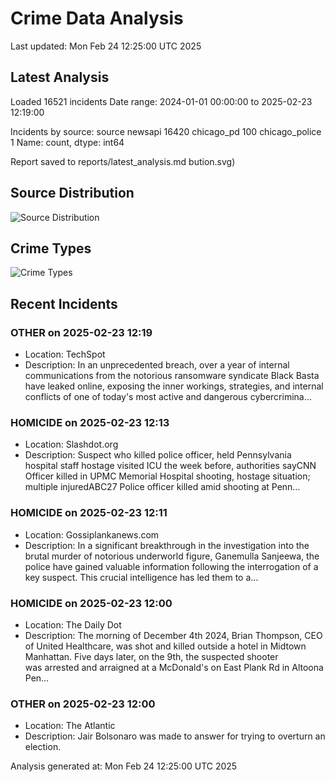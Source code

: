 # Crime Data Analysis
Last updated: Mon Feb 24 12:25:00 UTC 2025

## Latest Analysis

Loaded 16521 incidents
Date range: 2024-01-01 00:00:00 to 2025-02-23 12:19:00

Incidents by source:
source
newsapi           16420
chicago_pd          100
chicago_police        1
Name: count, dtype: int64

Report saved to reports/latest_analysis.md
bution.svg)

## Source Distribution
![Source Distribution](images/source_distribution.svg)

## Crime Types
![Crime Types](images/crime_types.svg)

## Recent Incidents

### OTHER on 2025-02-23 12:19
- Location: TechSpot
- Description: In an unprecedented breach, over a year of internal communications from the notorious ransomware syndicate Black Basta have leaked online, exposing the inner workings, strategies, and internal conflicts of one of today's most active and dangerous cybercrimina…


### HOMICIDE on 2025-02-23 12:13
- Location: Slashdot.org
- Description: Suspect who killed police officer, held Pennsylvania hospital staff hostage visited ICU the week before, authorities sayCNN Officer killed in UPMC Memorial Hospital shooting, hostage situation; multiple injuredABC27 Police officer killed amid shooting at Penn…


### HOMICIDE on 2025-02-23 12:11
- Location: Gossiplankanews.com
- Description: In a significant breakthrough in the investigation into the brutal murder of notorious underworld figure, Ganemulla Sanjeewa, the police have gained valuable information following the interrogation of a key suspect. This crucial intelligence has led them to a…


### HOMICIDE on 2025-02-23 12:00
- Location: The Daily Dot
- Description: The morning of December 4th 2024, Brian Thompson, CEO of United Healthcare, was shot and killed outside a hotel in Midtown Manhattan. Five days later, on the 9th, the suspected shooter was arrested and arraigned at a McDonald's on East Plank Rd in Altoona Pen…


### OTHER on 2025-02-23 12:00
- Location: The Atlantic
- Description: Jair Bolsonaro was made to answer for trying to overturn an election.

Analysis generated at: Mon Feb 24 12:25:00 UTC 2025

